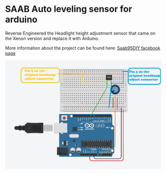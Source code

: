 # SAAB Auto leveling sensor for arduino
Reverse Engineered the Headlight height adjustment sensor that came on the Xenon version and replace it with Arduino.

More information about the project can be found here:
[Saab95DIY facebook page](https://www.facebook.com/saab95diy/posts/1585571484940772?__xts__[0]=68.ARC-0PU7079RX2nK3eErnDbuJyHW5MWmxvf2JoWzJEXOHSXaILuzD1wFYmoMotsvOiARlLeh43QBsGKon7rNZDxnI6uN1CbqbWpTXdwDPTblroeeDIjdExJ4xdc-LPMOR8yr2jUt13FjzBn7ZRbfh3J0dMhw8gfJuuEN8Un2Sbc_bJhruEd87OcDz9i7hBb_wfUAzpr-gq2SIIqNyH-SSHBVlaG42qTThrCGKZlg0mNRW0bJbEiU2H2VyUlvhe5ohTWKX8Rj_yp1ceMBfRUmYLetqnVFlnbjQAIdgrbPVqRc2PZYEDLk8Zi4N5PVRANu4SkMSCl5oY07NglIre_3Sa_u9Q&__tn__=-R)

![Arduino Uno Pinout](https://github.com/Deathstars/SAAB-Auto-leveling-sensor-arduino/blob/master/Arduino%20pinout.jpg?raw=true)
